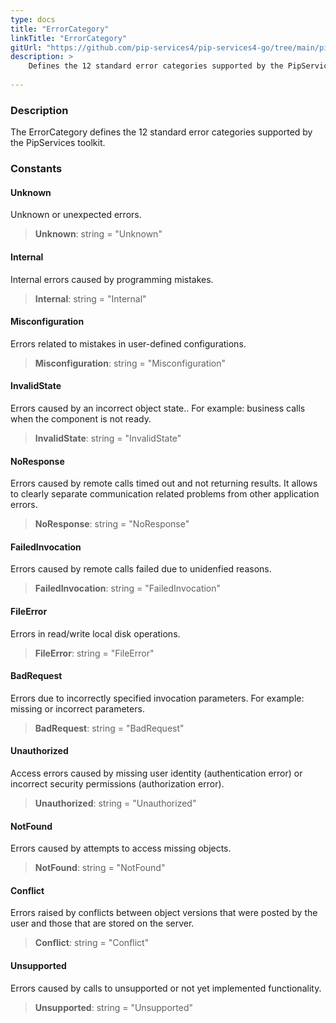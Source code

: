 ```yaml
---
type: docs
title: "ErrorCategory"
linkTitle: "ErrorCategory"
gitUrl: "https://github.com/pip-services4/pip-services4-go/tree/main/pip-services4-commons-go"
description: > 
    Defines the 12 standard error categories supported by the PipServices toolkit.
    
---
```


### Description

The ErrorCategory defines the 12 standard error categories supported by the PipServices toolkit.

### Constants

<span class="hide-title-link"> 

#### Unknown
Unknown or unexpected errors.
>  **Unknown**: string = "Unknown"

#### Internal
Internal errors caused by programming mistakes.
> **Internal**: string = "Internal"

#### Misconfiguration	
Errors related to mistakes in user-defined configurations.
> **Misconfiguration**: string = "Misconfiguration"
	
#### InvalidState
Errors caused by an incorrect object state.. 
For example: business calls when the component is not ready.
> **InvalidState**: string = "InvalidState"
	
#### NoResponse	
Errors caused by remote calls timed out and not returning results.
It allows to clearly separate communication related problems
from other application errors.
> **NoResponse**: string = "NoResponse"

#### FailedInvocation	
Errors caused by remote calls failed due to unidenfied reasons.
> **FailedInvocation**: string = "FailedInvocation"

#### FileError
Errors in read/write local disk operations.
> **FileError**: string = "FileError"

#### BadRequest
Errors due to incorrectly specified invocation parameters.
For example: missing or incorrect parameters.
> **BadRequest**: string = "BadRequest"
	
#### Unauthorized
Access errors caused by missing user identity (authentication error)
or incorrect security permissions (authorization error).
> **Unauthorized**: string = "Unauthorized"

#### NotFound
Errors caused by attempts to access missing objects.
> **NotFound**: string = "NotFound"
	
#### Conflict
Errors raised by conflicts between object versions that were
posted by the user and those that are stored on the server.
> **Conflict**: string = "Conflict"	
	
#### Unsupported	
Errors caused by calls to unsupported or not yet implemented functionality.
>  **Unsupported**: string = "Unsupported"

</span> 

